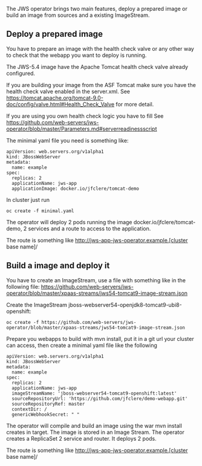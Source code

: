 The JWS operator brings two main features, deploy a prepared image or build an image from sources and a existing ImageStream.

## Deploy a prepared image
You have to prepare an image with the health check valve or any other way to check that the webapp you want to deploy is running.

The JWS-5.4 image have the Apache Tomcat health check valve already configured.

If you are building your image from the ASF Tomcat
make sure you have the health check valve enabled in the server.xml.
See https://tomcat.apache.org/tomcat-9.0-doc/config/valve.html#Health_Check_Valve
for more detail.

If you are using you own health check logic you have to fill See
https://github.com/web-servers/jws-operator/blob/master/Parameters.md#serverreadinessscript

The minimal yaml file you need is something like:
```
apiVersion: web.servers.org/v1alpha1
kind: JBossWebServer
metadata:
  name: example
spec:
  replicas: 2
  applicationName: jws-app
  applicationImage: docker.io/jfclere/tomcat-demo
```
In cluster just run
```
oc create -f minimal.yaml
```
The operator will deploy 2 pods running the image docker.io/jfclere/tomcat-demo, 2 services and a route to access to the application.

The route is something like http://jws-app-jws-operator.example.[cluster base name]/

## Build a image and deploy it
You have to create an ImageStream, use a file with something like in the following file:
https://github.com/web-servers/jws-operator/blob/master/xpaas-streams/jws54-tomcat9-image-stream.json

Create the ImageStream jboss-webserver54-openjdk8-tomcat9-ubi8-openshift:
```
oc create -f https://github.com/web-servers/jws-operator/blob/master/xpaas-streams/jws54-tomcat9-image-stream.json
```

Prepare you webapps to build with mvn install, put it in a git url your cluster can access, then create a minimal yaml file like the following
```
apiVersion: web.servers.org/v1alpha1
kind: JBossWebServer
metadata:
  name: example
spec:
  replicas: 2
  applicationName: jws-app
  imageStreamName: 'jboss-webserver54-tomcat9-openshift:latest'
  sourceRepositoryUrl: 'https://github.com/jfclere/demo-webapp.git'
  sourceRepositoryRef: master
  contextDir: /
  genericWebhookSecret: " "
```
The operator will compile and build an image using the war mvn install creates in target. The image is stored in an Image Stream. The operator creates a ReplicaSet 2 service and router. It deploys 2 pods.

The route is something like http://jws-app-jws-operator.example.[cluster base name]/
